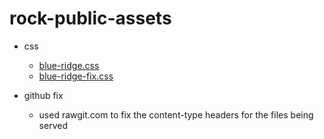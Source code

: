 # rock-public-assets

- css
  - [blue-ridge.css](https://blueridgecommunitychurch.github.io/rock-public-assets/css/blue-ridge.css)
  - [blue-ridge-fix.css](https://blueridgecommunitychurch.github.io/rock-public-assets/css/blue-ridge-fix.css)

- github fix
  - used rawgit.com to fix the content-type headers for the files being served

